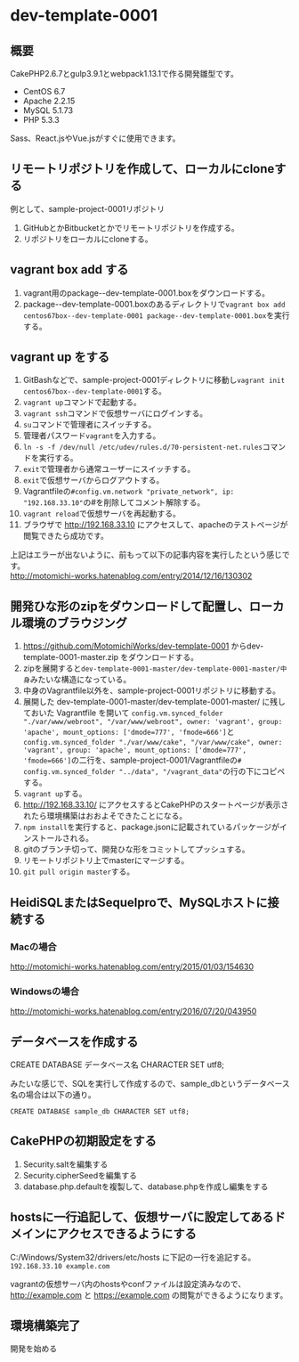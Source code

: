 # dev-template-0001

## 概要

CakePHP2.6.7とgulp3.9.1とwebpack1.13.1で作る開発雛型です。

- CentOS 6.7
- Apache 2.2.15
- MySQL 5.1.73
- PHP 5.3.3

Sass、React.jsやVue.jsがすぐに使用できます。

## リモートリポジトリを作成して、ローカルにcloneする

例として、sample-project-0001リポジトリ

1. GitHubとかBitbucketとかでリモートリポジトリを作成する。
2. リポジトリをローカルにcloneする。

## vagrant box add する

1. vagrant用のpackage--dev-template-0001.boxをダウンロードする。
2. package--dev-template-0001.boxのあるディレクトリで`vagrant box add centos67box--dev-template-0001 package--dev-template-0001.box`を実行する。

## vagrant up をする

1. GitBashなどで、sample-project-0001ディレクトリに移動し`vagrant init centos67box--dev-template-0001`する。
2. `vagrant up`コマンドで起動する。
3. `vagrant ssh`コマンドで仮想サーバにログインする。
4. `su`コマンドで管理者にスイッチする。
5. 管理者パスワード`vagrant`を入力する。
6. `ln -s -f /dev/null /etc/udev/rules.d/70-persistent-net.rules`コマンドを実行する。
7. `exit`で管理者から通常ユーザーにスイッチする。
8. `exit`で仮想サーバからログアウトする。
9. Vagrantfileの`#config.vm.network "private_network", ip: "192.168.33.10"`の#を削除してコメント解除する。
10. `vagrant reload`で仮想サーバを再起動する。
11. ブラウザで http://192.168.33.10 にアクセスして、apacheのテストページが閲覧できたら成功です。

上記はエラーが出ないように、前もって以下の記事内容を実行したという感じです。  
http://motomichi-works.hatenablog.com/entry/2014/12/16/130302

## 開発ひな形のzipをダウンロードして配置し、ローカル環境のブラウジング

1. https://github.com/MotomichiWorks/dev-template-0001 からdev-template-0001-master.zip をダウンロードする。
2. zipを展開すると`dev-template-0001-master/dev-template-0001-master/中身`みたいな構造になっている。
3. 中身のVagrantfile以外を、sample-project-0001リポジトリに移動する。
4. 展開した dev-template-0001-master/dev-template-0001-master/ に残しておいた Vagrantfile を開いて `config.vm.synced_folder "./var/www/webroot", "/var/www/webroot", owner: 'vagrant', group: 'apache', mount_options: ['dmode=777', 'fmode=666']`と`config.vm.synced_folder "./var/www/cake", "/var/www/cake", owner: 'vagrant', group: 'apache', mount_options: ['dmode=777', 'fmode=666']`の二行を、sample-project-0001/Vagrantfileの`# config.vm.synced_folder "../data", "/vagrant_data"`の行の下にコピペする。
5. `vagrant up`する。
6. http://192.168.33.10/ にアクセスするとCakePHPのスタートページが表示されたら環境構築はおおよそできたことになる。
7. `npm install`を実行すると、package.jsonに記載されているパッケージがインストールされる。
8. gitのブランチ切って、開発ひな形をコミットしてプッシュする。
9. リモートリポジトリ上でmasterにマージする。
10. `git pull origin master`する。

## HeidiSQLまたはSequelproで、MySQLホストに接続する

### Macの場合
http://motomichi-works.hatenablog.com/entry/2015/01/03/154630

### Windowsの場合
http://motomichi-works.hatenablog.com/entry/2016/07/20/043950

## データベースを作成する

CREATE DATABASE データベース名 CHARACTER SET utf8;

みたいな感じで、SQLを実行して作成するので、sample_dbというデータベース名の場合は以下の通り。

`CREATE DATABASE sample_db CHARACTER SET utf8;`

## CakePHPの初期設定をする

1. Security.saltを編集する
2. Security.cipherSeedを編集する
3. database.php.defaultを複製して、database.phpを作成し編集をする

## hostsに一行追記して、仮想サーバに設定してあるドメインにアクセスできるようにする

C:/Windows/System32/drivers/etc/hosts に下記の一行を追記する。
`192.168.33.10 example.com`

vagrantの仮想サーバ内のhostsやconfファイルは設定済みなので、 http://example.com と https://example.com の閲覧ができるようになります。

## 環境構築完了

開発を始める
